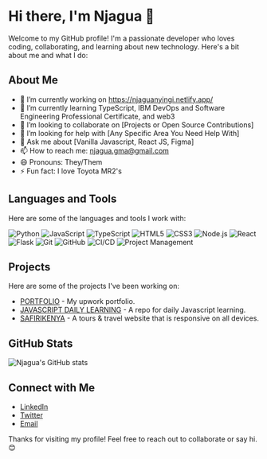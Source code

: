 # Hi there, I'm Njagua 👋

Welcome to my GitHub profile! I'm a passionate developer who loves coding, collaborating, and learning about new technology. Here's a bit about me and what I do:

## About Me

- 🔭 I’m currently working on https://njaguanyingi.netlify.app/
- 🌱 I’m currently learning TypeScript, IBM DevOps and Software Engineering Professional Certificate, and web3
- 👯 I’m looking to collaborate on [Projects or Open Source Contributions]
- 🤔 I’m looking for help with [Any Specific Area You Need Help With]
- 💬 Ask me about [Vanilla Javascript, React JS, Figma]
- 📫 How to reach me: njagua.gma@gmail.com
- 😄 Pronouns: They/Them
- ⚡ Fun fact: I love Toyota MR2's

## Languages and Tools

Here are some of the languages and tools I work with:

![Python](https://img.shields.io/badge/-Python-3776AB?style=flat&logo=python&logoColor=white)
![JavaScript](https://img.shields.io/badge/-JavaScript-F7DF1E?style=flat&logo=javascript&logoColor=black)
![TypeScript](https://img.shields.io/badge/-TypeScript-007ACC?style=flat&logo=typescript&logoColor=white)
![HTML5](https://img.shields.io/badge/-HTML5-E34F26?style=flat&logo=html5&logoColor=white)
![CSS3](https://img.shields.io/badge/-CSS3-1572B6?style=flat&logo=css3&logoColor=white)
![Node.js](https://img.shields.io/badge/-Node.js-339933?style=flat&logo=node.js&logoColor=white)
![React](https://img.shields.io/badge/-React-61DAFB?style=flat&logo=react&logoColor=black)
![Flask](https://img.shields.io/badge/-Flask-000000?style=flat&logo=flask&logoColor=white)
![Git](https://img.shields.io/badge/-Git-F05032?style=flat&logo=git&logoColor=white)
![GitHub](https://img.shields.io/badge/-GitHub-181717?style=flat&logo=github&logoColor=white)
![CI/CD](https://img.shields.io/badge/-CI%2FCD-4285F4?style=flat&logo=google-cloud&logoColor=white)
![Project Management](https://img.shields.io/badge/-Project%20Management-007ACC?style=flat&logo=trello&logoColor=white)

## Projects

Here are some of the projects I've been working on:

- [PORTFOLIO](https://njaguanyingi.netlify.app/) - My upwork portfolio.
- [JAVASCRIPT DAILY LEARNING](https://github.com/njagua3/Daily-JS-EXPERIMENT) - A repo for daily Javascript learning.
- [SAFIRIKENYA](https://github.com/njagua3/safiri-2.0) - A tours & travel website that is responsive on all devices.

## GitHub Stats

![Njagua's GitHub stats](https://github-readme-stats.vercel.app/api?username=njagua3&show_icons=true&theme=radical)

## Connect with Me

- [LinkedIn](https://www.linkedin.com/in/njagua3)
- [Twitter](https://twitter.com/njagua3)
- [Email](mailto:njagua.gma@gmail.com)

Thanks for visiting my profile! Feel free to reach out to collaborate or say hi. 😊
